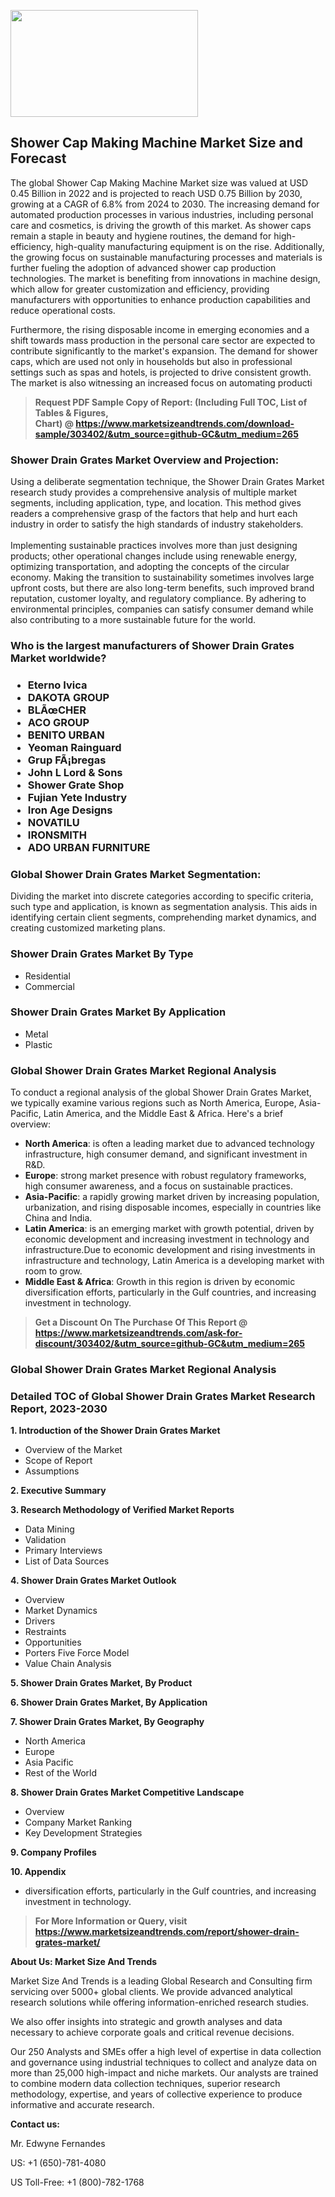 <p><img class="alignnone size-medium wp-image-20088" src="https://ffe5etoiles.com/wp-content/uploads/2024/12/MST1-300x171.png" alt="" width="300" height="171" /></p><h2>Shower Cap Making Machine Market Size and Forecast</h2><p>The global Shower Cap Making Machine Market size was valued at USD 0.45 Billion in 2022 and is projected to reach USD 0.75 Billion by 2030, growing at a CAGR of 6.8% from 2024 to 2030. The increasing demand for automated production processes in various industries, including personal care and cosmetics, is driving the growth of this market. As shower caps remain a staple in beauty and hygiene routines, the demand for high-efficiency, high-quality manufacturing equipment is on the rise. Additionally, the growing focus on sustainable manufacturing processes and materials is further fueling the adoption of advanced shower cap production technologies. The market is benefiting from innovations in machine design, which allow for greater customization and efficiency, providing manufacturers with opportunities to enhance production capabilities and reduce operational costs.</p><p>Furthermore, the rising disposable income in emerging economies and a shift towards mass production in the personal care sector are expected to contribute significantly to the market's expansion. The demand for shower caps, which are used not only in households but also in professional settings such as spas and hotels, is projected to drive consistent growth. The market is also witnessing an increased focus on automating producti</p><blockquote id="" class=""><strong>Request PDF Sample Copy of Report: (Including Full TOC, List of Tables &amp; Figures, Chart)&nbsp;@&nbsp;<strong><a href="https://www.marketsizeandtrends.com/download-sample/303402/&utm_source=github-GC&utm_medium=265" target="_blank">https://www.marketsizeandtrends.com/download-sample/303402/&utm_source=github-GC&utm_medium=265</a></strong></strong></blockquote><h3 id="" class="">Shower Drain Grates Market&nbsp;Overview and Projection:</h3><p id="" class="">Using a deliberate segmentation technique, the Shower Drain Grates Market research study provides a comprehensive analysis of multiple market segments, including application, type, and location. This method gives readers a comprehensive grasp of the factors that help and hurt each industry in order to satisfy the high standards of industry stakeholders. <br /> <br />Implementing sustainable practices involves more than just designing products; other operational changes include using renewable energy, optimizing transportation, and adopting the concepts of the circular economy. Making the transition to sustainability sometimes involves large upfront costs, but there are also long-term benefits, such improved brand reputation, customer loyalty, and regulatory compliance. By adhering to environmental principles, companies can satisfy consumer demand while also contributing to a more sustainable future for the world.</p><h3 id="" class="">Who is the largest manufacturers of&nbsp;Shower Drain Grates Market worldwide?</h3><h3 class=""><p><ul><li>Eterno Ivica </li><li> DAKOTA GROUP </li><li> BLÃœCHER </li><li> ACO GROUP </li><li> BENITO URBAN </li><li> Yeoman Rainguard </li><li> Grup FÃ¡bregas </li><li> John L Lord & Sons </li><li> Shower Grate Shop </li><li> Fujian Yete Industry </li><li> Iron Age Designs </li><li> NOVATILU </li><li> IRONSMITH </li><li> ADO URBAN FURNITURE</li></ul></p></h3><h3 id="" class="">Global&nbsp;Shower Drain Grates Market Segmentation:</h3><p id="" class="">Dividing the market into discrete categories according to specific criteria, such type and application, is known as segmentation analysis. This aids in identifying certain client segments, comprehending market dynamics, and creating customized marketing plans.</p><h3 id="" class="">Shower Drain Grates Market&nbsp;By Type</h3><p><p><ul><li>Residential</li><li> Commercial</p></li></ul></p></p><h3 id="" class="">Shower Drain Grates Market&nbsp;By Application</h3><p class=""><p><ul><li>Metal</li><li> Plastic</li></ul></p></p><h3 id="" class="">Global Shower Drain Grates Market Regional Analysis</h3><p id="" class="">To conduct a regional analysis of the global Shower Drain Grates Market, we typically examine various regions such as North America, Europe, Asia-Pacific, Latin America, and the Middle East &amp; Africa. Here's a brief overview:</p><ul><li><strong>North America</strong>: is often a leading market due to advanced technology infrastructure, high consumer demand, and significant investment in R&amp;D.</li><li><strong>Europe</strong>: strong market presence with robust regulatory frameworks, high consumer awareness, and a focus on sustainable practices.</li><li><strong>Asia-Pacific</strong>: a rapidly growing market driven by increasing population, urbanization, and rising disposable incomes, especially in countries like China and India.</li><li><strong>Latin America</strong>: is an emerging market with growth potential, driven by economic development and increasing investment in technology and infrastructure.Due to economic development and rising investments in infrastructure and technology, Latin America is a developing market with room to grow.</li><li><strong>Middle East &amp; Africa</strong>: Growth in this region is driven by economic diversification efforts, particularly in the Gulf countries, and increasing investment in technology.</li></ul><blockquote id="" class=""><strong>Get a Discount On The Purchase Of This Report @ <strong><a href="https://www.marketsizeandtrends.com/ask-for-discount/303402/&utm_source=github-GC&utm_medium=265" target="_blank">https://www.marketsizeandtrends.com/ask-for-discount/303402/&utm_source=github-GC&utm_medium=265</a></strong></strong></blockquote><h3 id="" class="">Global Shower Drain Grates Market Regional Analysis</h3><h3 id="" class="">Detailed TOC of Global Shower Drain Grates Market Research Report, 2023-2030</h3><p id="" class=""><strong>1. Introduction of the Shower Drain Grates Market</strong></p><ul><li>Overview of the Market</li><li>Scope of Report</li><li>Assumptions</li></ul><p id="" class=""><strong>2. Executive Summary</strong></p><p id="" class=""><strong>3. Research Methodology of Verified Market Reports</strong></p><ul><li>Data Mining</li><li>Validation</li><li>Primary Interviews</li><li>List of Data Sources</li></ul><p id="" class=""><strong>4. Shower Drain Grates Market Outlook</strong></p><ul><li>Overview</li><li>Market Dynamics</li><li>Drivers</li><li>Restraints</li><li>Opportunities</li><li>Porters Five Force Model</li><li>Value Chain Analysis</li></ul><p id="" class=""><strong>5. Shower Drain Grates Market, By Product</strong></p><p id="" class=""><strong>6. Shower Drain Grates Market, By Application</strong></p><p id="" class=""><strong>7. Shower Drain Grates Market, By Geography</strong></p><ul><li>North America</li><li>Europe</li><li>Asia Pacific</li><li>Rest of the World</li></ul><p id="" class=""><strong>8. Shower Drain Grates Market Competitive Landscape</strong></p><ul><li>Overview</li><li>Company Market Ranking</li><li>Key Development Strategies</li></ul><p id="" class=""><strong>9. Company Profiles</strong></p><p id="" class=""><strong>10. Appendix</strong></p><ul><li>diversification efforts, particularly in the Gulf countries, and increasing investment in technology.</li></ul><blockquote id="" class=""><strong>For More Information or Query, visit <strong><strong><a href="https://www.marketsizeandtrends.com/report/shower-drain-grates-market/" target="_blank">https://www.marketsizeandtrends.com/report/shower-drain-grates-market/</a></strong></strong></strong></blockquote><p id="" class=""><strong>About Us: Market Size And Trends</strong></p><p id="" class="">Market Size And Trends is a leading Global Research and Consulting firm servicing over 5000+ global clients. We provide advanced analytical research solutions while offering information-enriched research studies.</p><p id="" class="">We also offer insights into strategic and growth analyses and data necessary to achieve corporate goals and critical revenue decisions.</p><p id="" class="">Our 250 Analysts and SMEs offer a high level of expertise in data collection and governance using industrial techniques to collect and analyze data on more than 25,000 high-impact and niche markets. Our analysts are trained to combine modern data collection techniques, superior research methodology, expertise, and years of collective experience to produce informative and accurate research.</p><p id="" class=""><strong>Contact us:</strong></p><p id="" class="">Mr. Edwyne Fernandes</p><p id="" class="">US: +1 (650)-781-4080</p><p id="" class="">US Toll-Free: +1 (800)-782-1768</p>
